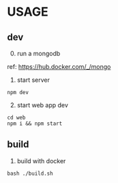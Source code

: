 # USAGE

## dev

0. run a mongodb

ref: https://hub.docker.com/_/mongo

1. start server

```shell
npm dev
```

2. start web app dev

```shell
cd web
npm i && npm start
```

## build

1. build with docker

```shell
bash ./build.sh
```

##
